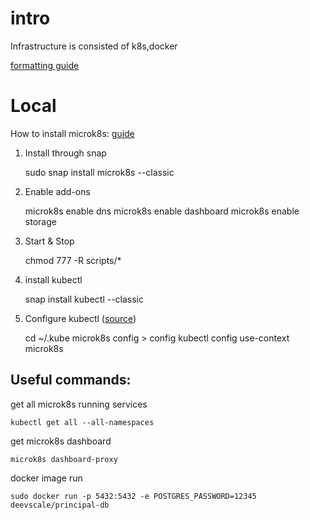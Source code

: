 # intro

Infrastructure is consisted of k8s,docker
    
[formatting guide][1]

# Local
How to install microk8s: [guide][2]

1. Install through snap


    sudo snap install microk8s --classic

2. Enable add-ons


    microk8s enable dns
    microk8s enable dashboard
    microk8s enable storage

3. Start & Stop
    

    chmod 777 -R scripts/*     

4. install kubectl


    snap install kubectl --classic

5. Configure kubectl ([source][5])


    cd ~/.kube
    microk8s config > config
    kubectl config use-context microk8s



## Useful commands:
    

get all microk8s running services

    kubectl get all --all-namespaces

get microk8s dashboard

    microk8s dashboard-proxy


docker image run

    sudo docker run -p 5432:5432 -e POSTGRES_PASSWORD=12345 deevscale/principal-db

[1]: <https://www.markdownguide.org/basic-syntax/>
[2]: <https://ubuntu.com/tutorials/install-a-local-kubernetes-with-microk8s>
[3]: <https://github.com/canonical/microk8s>
[4]: <https://blog.antosubash.com/posts/deploy-docker-registry-and-postgres-database-in-micro-k8s>
[5]: <https://anaisurl.com/kubernetes-kubectl-microk8s/>